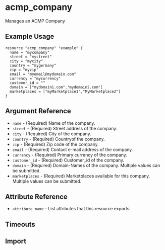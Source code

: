 # acmp_company

Manages an ACMP Company

## Example Usage

```hcl
resource "acmp_company" "example" {
  name = "mycompany"
  street = "mystreet"
  city = "mycity"
  country = "mygermany"
  zip = "myzip"
  email = "myemail@mydomain.com"
  currency = "mycurrency"
  customer_id = ""
  domain = ["mydomain1.com","mydomain2.com"]
  marketplaces = ["myMarketplace1","MyMarketplace2"]
}
```

## Argument Reference

* `name` - (Required) Name of the company.
* `street` - (Required) Street address of the company.
* `city` - (Required) City of the company.
* `country` - (Required) Countryof the company.
* `zip` - (Required) Zip code of the company.
* `email` - (Required) Contact e-mail address of the company.
* `currency` - (Required) Primary currency of the company.
* `customer_id` - (Required) Customer_id of the company.
* `domain` - (Required) Domain-Names of the company. Multiple values can be submitted.
* `marketplaces` - (Required) Marketplaces available for this company. Multiple values can be submitted.

## Attribute Reference

* `attribute_name` - List attributes that this resource exports.

## Timeouts

## Import

